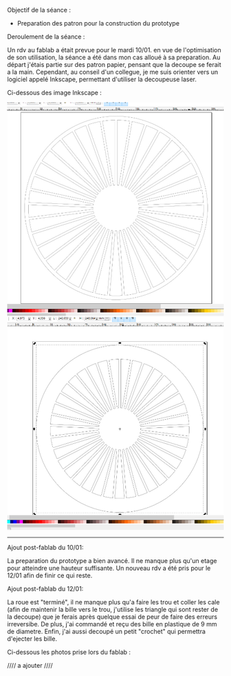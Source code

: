 Objectif de la séance :

- Preparation des patron pour la construction du prototype

Deroulement de la séance :

Un rdv au fablab a était prevue pour le mardi 10/01. en vue de l'optimisation de son utilisation, la séance a été dans mon cas alloué à sa preparation. Au départ j'étais partie sur des patron papier, pensant que la decoupe se ferait a la main. Cependant, au conseil d'un collegue, je me suis orienter vers un logiciel appelé Inkscape, permettant d'utiliser la decoupeuse laser.  

Ci-dessous des image Inkscape :

![Roue interne](https://github.com/CharlyDucrocq/RouletteAuto/blob/master/Documents/Images/Capture%20d%E2%80%99%C3%A9cran%20(14).png?raw=true)
![Roue dessous](https://github.com/CharlyDucrocq/RouletteAuto/blob/master/Documents/Images/Capture%20d%E2%80%99%C3%A9cran%20(13).png?raw=true)

----------------------------------------------------

Ajout post-fablab du 10/01:

La preparation du prototype a bien avancé. Il ne manque plus qu'un etage pour atteindre une hauteur suffisante. Un nouveau rdv a été pris pour le 12/01 afin de finir ce qui reste.

Ajout post-fablab du 12/01:

La roue est "terminé", il ne manque plus qu'a faire les trou et coller les cale (afin de maintenir la bille vers le trou, j'utilise les triangle qui sont rester de la decoupe) que je ferais après quelque essai de peur de faire des erreurs irreversibe. 
De plus, j'ai commandé et reçu des bille en plastique de 9 mm de diametre.
Enfin, j'ai aussi decoupé un petit "crochet" qui permettra d'ejecter les bille.

Ci-dessous les photos prise lors du fablab :

//// a ajouter ////
